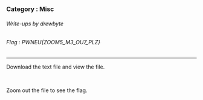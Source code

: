 ### Category : Misc
###### Write-ups by drewbyte
###### Flag : PWNEU{ZOOM5_M3_OU7_PLZ}
---

Download the text file and view the file.



  <br>
<img src="https://github.com/drew-byte/pwneu-writeups/blob/main/00x8%20saved%20images/Pasted%20image%2020240318110142.png" alt="">
 <br>
 
 Zoom out the file to see the flag.


  <br>
<img src="https://github.com/drew-byte/pwneu-writeups/blob/main/00x8%20saved%20images/Pasted%20image%2020240318110921.png" alt="">
 <br>

